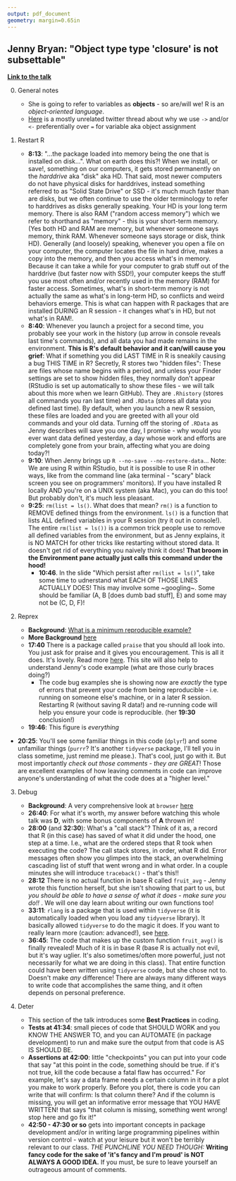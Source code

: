 ```yaml
---
output: pdf_document
geometry: margin=0.65in
---
```

## Jenny Bryan: "Object type type 'closure' is not subsettable"

[**Link to the talk**](https://resources.rstudio.com/rstudio-conf-2020/object-of-type-closure-is-not-subsettable-jenny-bryan)

0. General notes
	+ She is going to refer to variables as **objects** - so are/will we! R is an *object-oriented language*. 
	+ [Here](https://twitter.com/_colinfay/status/1006139974377443328?lang=en) is a mostly unrelated twitter thread about why we use `->` and/or `<-` preferentially over `=` for variable aka object assignment

1. Restart R
	+ **8:13**: "...the package loaded into memory being the one that is installed on disk...". What on earth does this?! When we install, or save!, something on our computers, it gets stored permanently on the _harddrive_ aka "disk" aka HD. That said, most newer computers do not have physical disks for harddrives, instead something referred to as "Solid State Drive" or SSD - it's much much faster than are disks, but we often continue to use the older terminology to refer to harddrives as disks generally speaking. Your HD is your long term memory. There is also RAM ("random access memory") which we refer to shorthand as "memory" - this is your short-term memory. (Yes both HD and RAM are memory, but whenever someone says memory, think RAM. Whenever someone says storage or disk, think HD). Generally (and loosely) speaking, whenever you open a file on your computer, the computer locates the file in hard drive, makes a copy into the memory, and then you access what's in memory. Because it can take a while for your computer to grab stuff out of the harddrive (but faster now with SSD!), your computer keeps the stuff you use most often and/or recently used in the memory (RAM) for faster access. Sometimes, what's in short-term memory is not actually the same as what's in long-term HD, so conflicts and weird behaviors emerge. This is what can happen with R packages that are installed DURING an R session - it changes what's in HD, but not what's in RAM!. 
	+ **8:40**: Whenever you launch a project for a second time, you probably see your work in the history (up arrow in console reveals last time's commands), and all data you had made remains in the environment. **This is R's default behavior and it can/will cause you grief**: What if something you did LAST TIME in R is sneakily causing a bug THIS TIME in R? Secretly, R stores two "hidden files": These are files whose name begins with a period, and unless your Finder settings are set to show hidden files, they normally don't appear (RStudio is set up automatically to show these files - we will talk about this more when we learn GitHub). They are `.Rhistory` (stores all commands you ran last time) and `.RData` (stores all data you defined last time). By default, when you launch a new R session, these files are loaded and you are greeted with all your old commands and your old data. Turning off the storing of `.RData` as Jenny describes will save you one day, I promise - why would you ever want data defined yesterday, a day whose work and efforts are completely gone from your brain, affecting what you are doing today?!
	+ **9:10**: When Jenny brings up `R --no-save --no-restore-data`... Note: We are using R within RStudio, but it is possible to use R in other ways, like from the command line (aka terminal - "scary" black screen you see on programmers' monitors). If you have installed R locally AND you're on a UNIX system (aka Mac), you can do this too! But probably don't, it's much less pleasant. 
	+ **9:25**: `rm(list = ls()`. What does that mean? `rm()` is a function to REMOVE defined things from the environment. `ls()` is a function that lists ALL defined variables in your R session (try it out in console!). The entire `rm(list = ls())` is a common trick people use to remove all defined variables from the environment, but as Jenny explains, it is NO MATCH for other tricks like restarting without stored data. It doesn't get rid of everything you naively think it does! **That broom in the Environment pane actually just calls this command under the hood!**
		+ **10:46**. In the slide "Which persist after `rm(list = ls()`", take some time to udnerstand what EACH OF THOSE LINES ACTUALLY DOES! This may involve some ~googling~. Some should be familiar (A, B [does dumb bad stuff], E) and some may not be (C, D, F)!

2. Reprex
	+ **Background**: [What is a minimum reproducible example?](https://stackoverflow.com/help/minimal-reproducible-example)
	+ **More Background** [here](https://reprex.tidyverse.org/index.html)
	+ **17:40** There is a package called `praise` that you should all look into. You just ask for praise and it gives you encouragement. This is all it does. It's lovely. Read more [here](https://github.com/rladies/praise). This site will also help to understand Jenny's code example (what are those curly braces doing?)
		+ The code bug examples she is showing now are _exactly_ the type of errors that prevent your code from being reproducible - i.e. running on someone else's machine, or in a later R session. Restarting R (without saving R data!) and re-running code will help you ensure your code is reproducible. (her **19:30** conclusion!)
	+ **19:46**: This figure is _everything_
+ **20:25**: You'll see some familiar things in this code (`dplyr`!) and some unfamiliar things (`purrr`? It's another `tidyverse` package, I'll tell you in class sometime, just remind me please.). That's cool, just go with it. But most importantly _check out those comments - they are GREAT_! Those are excellent examples of how leaving comments in code can improve anyone's understanding of what the code does at a "higher level."

3. Debug
	+ **Background**: A very comprehensive look at `browser` [here](https://support.rstudio.com/hc/en-us/articles/205612627-Debugging-with-RStudio)
	+ **26:40**: For what it's worth, my answer before watching this whole talk was **D**, with some bonus components of **A** thrown in!
	+ **28:00** (and **32:30**): What's a "call stack"? Think of it as, a record that R (in this case) has saved of what it did under the hood, one step at a time. I.e., what are the ordered steps that R took when executing the code? The call stack stores, in order, what R did. Error messages often show you glimpes into the stack, an overwhelming cascading list of stuff that went wrong and in what order. In a couple minutes she will introduce `traceback()` - that's this!!
	+ **28:12** There is no actual function in base R called `fruit_avg` - Jenny wrote this function herself, but she isn't showing that part to us, but *you should be able to have a sense of what it does - make sure you do!!* . We will one day learn about writing our own functions too! 
	+ **33:11**: `rlang` is a package that is used within `tidyverse` (it is automatically loaded when you load any `tidyverse` library). It basically allowed `tidyverse` to do the magic it does. If you want to really learn more (caution: advanced!), see [here](https://github.com/r-lib/rlang).
	+ **36:45**: The code that makes up the custom function `fruit_avg()` is finally revealed! Much of it is in base R (base R is actually not evil, but it's way uglier. It's also sometimes/often more powerful, just not necessarily for what we are doing in this class). That entire function could have been written using `tidyverse` code, but she chose not to. Doesn't make _any_ difference! There are always many different ways to write code that accomplishes the same thing, and it often depends on personal preference.

4. Deter 
	+ This section of the talk introduces some **Best Practices** in coding. 
	+ **Tests at 41:34**: small pieces of code that SHOULD WORK and you KNOW THE ANSWER TO, and you can AUTOMATE (in package development) to run and make sure the output from that code is AS IS SHOULD BE. 
	+ **Assertions at 42:00**: little "checkpoints" you can put into your code that say "at this point in the code, something should be true. if it's not true, kill the code because a fatal flaw has occurred." For example, let's say a data frame needs a certain column in it for a plot you make to work properly. Before you plot, there is code you can write that will confirm: Is that column there? And if the column is missing, you will get an informative error message that YOU HAVE WRITTEN! that says "that column is missing, something went wrong! stop here and go fix it!"
	+ **42:50 - 47:30 or so** gets into important concepts in package development and/or in writing large programming pipelines within version control - watch at your leisure but it won't be terribly relevant to our class. *THE PUNCHLINE YOU NEED THOUGH:* **Writing fancy code for the sake of 'it's fancy and I'm proud' is NOT ALWAYS A GOOD IDEA.** If you must, be sure to leave yourself an outrageous amount of comments.